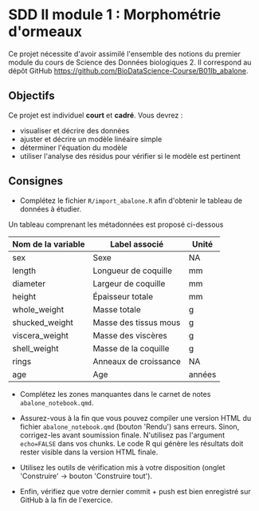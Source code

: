 # SDD II module 1 : Morphométrie d'ormeaux

Ce projet nécessite d'avoir assimilé l'ensemble des notions du premier module du cours de Science des Données biologiques 2. Il correspond au dépôt GitHub <https://github.com/BioDataScience-Course/B01Ib_abalone>.

## Objectifs

Ce projet est individuel **court** et **cadré**. Vous devrez :

-   visualiser et décrire des données
-   ajuster et décrire un modèle linéaire simple
-   déterminer l'équation du modèle
-   utiliser l'analyse des résidus pour vérifier si le modèle est pertinent

## Consignes

-   Complétez le fichier `R/import_abalone.R` afin d'obtenir le tableau de données à étudier.

Un tableau comprenant les métadonnées est proposé ci-dessous

| Nom de la variable | Label associé         | Unité  |
|--------------------|-----------------------|--------|
| sex                | Sexe                  | NA     |
| length             | Longueur de coquille  | mm     |
| diameter           | Largeur de coquille   | mm     |
| height             | Épaisseur totale      | mm     |
| whole_weight       | Masse totale          | g      |
| shucked_weight     | Masse des tissus mous | g      |
| viscera_weight     | Masse des viscères    | g      |
| shell_weight       | Masse de la coquille  | g      |
| rings              | Anneaux de croissance | NA     |
| age                | Age                   | années |

-   Complétez les zones manquantes dans le carnet de notes `abalone_notebook.qmd`.

-   Assurez-vous à la fin que vous pouvez compiler une version HTML du fichier `abalone_notebook.qmd` (bouton 'Rendu') sans erreurs. Sinon, corrigez-les avant soumission finale. N'utilisez pas l'argument `echo=FALSE` dans vos chunks. Le code R qui génère les résultats doit rester visible dans la version HTML finale.

-   Utilisez les outils de vérification mis à votre disposition (onglet 'Construire' -\> bouton 'Construire tout').

-   Enfin, vérifiez que votre dernier commit + push est bien enregistré sur GitHub à la fin de l'exercice.
